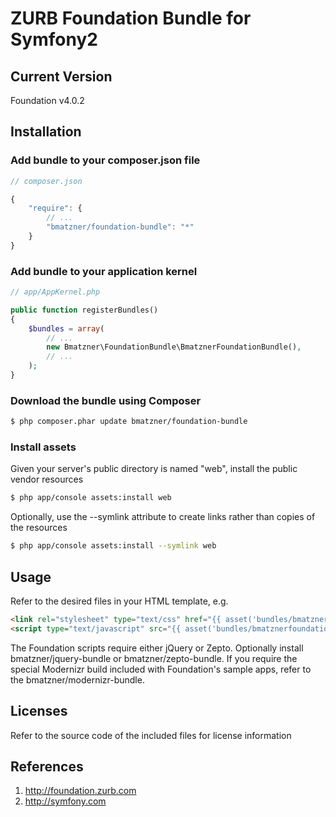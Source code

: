 # ZURB Foundation Bundle for Symfony2

## Current Version

Foundation v4.0.2

## Installation

### Add bundle to your composer.json file

``` js
// composer.json

{
    "require": {
		// ...
        "bmatzner/foundation-bundle": "*"
    }
}
```

### Add bundle to your application kernel

``` php
// app/AppKernel.php

public function registerBundles()
{
    $bundles = array(
        // ...
        new Bmatzner\FoundationBundle\BmatznerFoundationBundle(),
        // ...
    );
}
```

### Download the bundle using Composer

``` bash
$ php composer.phar update bmatzner/foundation-bundle
```

### Install assets

Given your server's public directory is named "web", install the public vendor resources

``` bash
$ php app/console assets:install web
```

Optionally, use the --symlink attribute to create links rather than copies of the resources 

``` bash
$ php app/console assets:install --symlink web
```

## Usage

Refer to the desired files in your HTML template, e.g.

``` html
<link rel="stylesheet" type="text/css" href="{{ asset('bundles/bmatznerfoundation/css/foundation.min.css') }}" />
<script type="text/javascript" src="{{ asset('bundles/bmatznerfoundation/js/foundation.min.js') }}"></script>
```

The Foundation scripts require either jQuery or Zepto. Optionally install bmatzner/jquery-bundle or bmatzner/zepto-bundle.
If you require the special Modernizr build included with Foundation's sample apps, refer to the bmatzner/modernizr-bundle.

## Licenses

Refer to the source code of the included files for license information

## References

1. http://foundation.zurb.com
2. http://symfony.com
